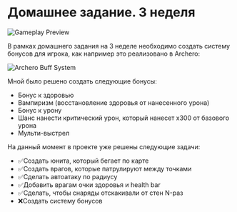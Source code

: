 # Домашнее задание. 3 неделя

![Gameplay Preview](https://i.imgur.com/DgyYIOd.png)

В рамках домашнего задания на 3 неделе необходимо создать систему бонусов для игрока, как например это реализовано в Archero:

![Archero Buff System](https://i.imgur.com/tVSkeNz.png)

Мной было решено создать следующие бонусы:
* Бонус к здоровью
* Вампиризм (восстановление здоровья от нанесенного урона)
* Бонус к урону
* Шанс нанести критический урон, который нанесет x300 от базового урона
* Мульти-выстрел

На данный момент в проекте уже решены следующие задачи:
* ✅Создать юнита, который бегает по карте
* ✅Создать врагов, которые патрулируют между точками
* ✅Сделать автоатаку по радиусу
* ✅Добавить врагам очки здоровья и health bar
* ✅Сделать, чтобы снаряды отскакивали от стен N-раз
* ❌Создать систему бонусов
